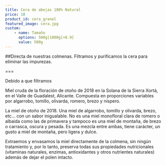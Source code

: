```yaml
---
title: Cera de abejas 100% Natural
price: 10
product_id: cera_granel
featured_image: cera.jpg
custom:
    - name: Tamaño
      options: 500g|1000g[+8.9]
      value: 500g
---
```


##Directa de nuestras colmenas. Filtramos y purificamos la cera para eliminar las impurezas.

===

Debido a que filtramos 

Miel cruda de la floración de otoño de 2018 en la Solana de la Sierra
Xortá, en el Valle de Guadalest, Alicante. Compuesta en proporciones variables
por algarrobo, tomillo, olivarda, romero, brezo y níspero.

La miel de otoño de 2018. Una miel de algarrobo, tomillo y olivarda, brezo,
etc... con un sabor inigualable. No es una miel monofloral clara de romero o
albaida como las de primavera y tampoco es una miel de montaña, de brezo o
carrasca, oscura y pesada. Es una mezcla entre ambas, tiene carácter, un gusto a
miel de montaña, pero ligera y dulce.

Extraemos y envasamos la miel directamente de la colmena, sin ningún tratamiento
y, por lo tanto, preserva todas sus propiedades nutricionales (vitaminas
naturales, enzimas, antioxidantes y otros nutrientes naturales) además de dejar
el polen intacto.





